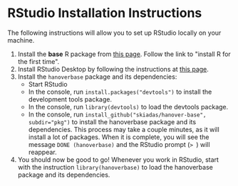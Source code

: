 # RStudio Installation Instructions

The following instructions will allow you to set up RStudio locally on your machine.

1. Install the **base** R package from [this page](https://cran.rstudio.com/). Follow the link to "install R for the first time".
2. Install RStudio Desktop by following the instructions at [this page](https://www.rstudio.com/products/rstudio/download/).
3. Install the `hanoverbase` package and its dependencies:
    - Start RStudio
    - In the console, run `install.packages("devtools")` to install the development tools package.
    - In the console, run `library(devtools)` to load the devtools package.
    - In the console, run `install_github("skiadas/hanover-base", subdir="pkg")` to install the hanoverbase package and its dependencies. This process may take a couple minutes, as it will install a lot of packages. When it is complete, you will see the message `DONE (hanoverbase)` and the RStudio prompt (`> `) will reappear.
4. You should now be good to go! Whenever you work in RStudio, start with the instruction `library(hanoverbase)` to load the hanoverbase package and its dependencies.
